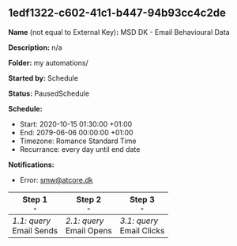 ## 1edf1322-c602-41c1-b447-94b93cc4c2de

**Name** (not equal to External Key)**:** MSD DK - Email Behavioural Data

**Description:** n/a

**Folder:** my automations/

**Started by:** Schedule

**Status:** PausedSchedule

**Schedule:**

* Start: 2020-10-15 01:30:00 +01:00
* End: 2079-06-06 00:00:00 +01:00
* Timezone: Romance Standard Time
* Recurrance: every day until end date

**Notifications:**

* Error: smw@atcore.dk

| Step 1<br>_<small>-</small>_ | Step 2<br>_<small>-</small>_ | Step 3<br>_<small>-</small>_ |
| --- | --- | --- |
| _1.1: query_<br>Email Sends | _2.1: query_<br>Email Opens | _3.1: query_<br>Email Clicks |
